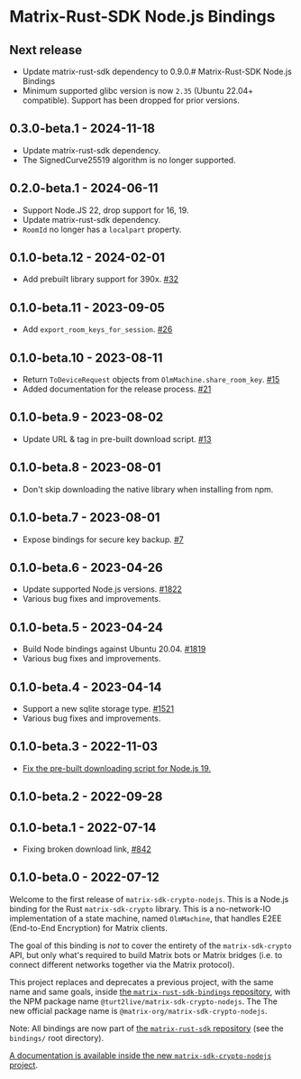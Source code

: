 # Matrix-Rust-SDK Node.js Bindings

## Next release

 - Update matrix-rust-sdk dependency to 0.9.0.# Matrix-Rust-SDK Node.js Bindings
 - Minimum supported glibc version is now `2.35` (Ubuntu 22.04+ compatible). Support has been dropped for prior versions.


## 0.3.0-beta.1 - 2024-11-18

-   Update matrix-rust-sdk dependency.
-   The SignedCurve25519 algorithm is no longer supported.

## 0.2.0-beta.1 - 2024-06-11

-   Support Node.JS 22, drop support for 16, 19.
-   Update matrix-rust-sdk dependency.
-   `RoomId` no longer has a `localpart` property.

## 0.1.0-beta.12 - 2024-02-01

-   Add prebuilt library support for 390x. [#32](https://github.com/matrix-org/matrix-rust-sdk-crypto-nodejs/pull/32)

## 0.1.0-beta.11 - 2023-09-05

-   Add `export_room_keys_for_session`. [#26](https://github.com/matrix-org/matrix-rust-sdk-crypto-nodejs/pull/26)

## 0.1.0-beta.10 - 2023-08-11

-   Return `ToDeviceRequest` objects from `OlmMachine.share_room_key`. [#15](https://github.com/matrix-org/matrix-rust-sdk-crypto-nodejs/pull/15)
-   Added documentation for the release process. [#21](https://github.com/matrix-org/matrix-rust-sdk-crypto-nodejs/pull/21)

## 0.1.0-beta.9 - 2023-08-02

-   Update URL & tag in pre-built download script. [#13](https://github.com/matrix-org/matrix-rust-sdk-crypto-nodejs/pull/13)

## 0.1.0-beta.8 - 2023-08-01

-   Don't skip downloading the native library when installing from npm.

## 0.1.0-beta.7 - 2023-08-01

-   Expose bindings for secure key backup. [#7](https://github.com/matrix-org/matrix-rust-sdk-crypto-nodejs/pull/7)

## 0.1.0-beta.6 - 2023-04-26

-   Update supported Node.js versions. [#1822](https://github.com/matrix-org/matrix-rust-sdk/pull/1822)
-   Various bug fixes and improvements.

## 0.1.0-beta.5 - 2023-04-24

-   Build Node bindings against Ubuntu 20.04. [#1819](https://github.com/matrix-org/matrix-rust-sdk/pull/1819)
-   Various bug fixes and improvements.

## 0.1.0-beta.4 - 2023-04-14

-   Support a new sqlite storage type. [#1521](https://github.com/matrix-org/matrix-rust-sdk/pull/1521)
-   Various bug fixes and improvements.

## 0.1.0-beta.3 - 2022-11-03

-   [Fix the pre-built downloading script for Node.js 19.](https://github.com/matrix-org/matrix-rust-sdk/pull/1164)

## 0.1.0-beta.2 - 2022-09-28

## 0.1.0-beta.1 - 2022-07-14

-   Fixing broken download link, [#842](https://github.com/matrix-org/matrix-rust-sdk/issues/842)

## 0.1.0-beta.0 - 2022-07-12

Welcome to the first release of `matrix-sdk-crypto-nodejs`. This is a
Node.js binding for the Rust `matrix-sdk-crypto` library. This is a
no-network-IO implementation of a state machine, named `OlmMachine`,
that handles E2EE (End-to-End Encryption) for Matrix clients.

The goal of this binding is _not_ to cover the entirety of the
`matrix-sdk-crypto` API, but only what's required to build Matrix bots
or Matrix bridges (i.e. to connect different networks together via the
Matrix protocol).

This project replaces and deprecates a previous project, with the same
name and same goals, inside [the `matrix-rust-sdk-bindings`
repository](https://github.com/matrix-org/matrix-rust-sdk-bindings),
with the NPM package name `@turt2live/matrix-sdk-crypto-nodejs`. The
The new official package name is
`@matrix-org/matrix-sdk-crypto-nodejs`.

Note: All bindings are now part of [the `matrix-rust-sdk`
repository](https://github.com/matrix-org/matrix-rust-sdk) (see the
`bindings/` root directory).

[A documentation is available inside the new
`matrix-sdk-crypto-nodejs`
project](https://github.com/matrix-org/matrix-rust-sdk/tree/0bde5ccf38f8cda3865297a2d12ddcdaf4b80ca7/bindings/matrix-sdk-crypto-nodejs).
